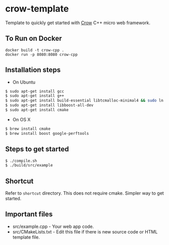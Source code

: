 # crow-template
Template to quickly get started with [Crow](https://github.com/ipkn/crow) C++ micro web framework.

## To Run on Docker
```
docker build -t crow-cpp .
docker run -p 8080:8080 crow-cpp
```

## Installation steps
* On Ubuntu
```sh
$ sudo apt-get install gcc
$ sudo apt-get install g++
$ sudo apt-get install build-essential libtcmalloc-minimal4 && sudo ln -s /usr/lib/libtcmalloc_minimal.so.4 /usr/lib/libtcmalloc_minimal.so
$ sudo apt-get install libboost-all-dev
$ sudo apt-get install cmake
```
* On OS X
```sh
$ brew install cmake
$ brew install boost google-perftools
```

## Steps to get started
```sh
$ ./compile.sh
$ ./build/src/example
```

## Shortcut
Refer to `shortcut` directory. This does not require cmake. Simpler way to get started.

## Important files
* src/example.cpp - Your web app code.
* src/CMakeLists.txt - Edit this file if there is new source code or HTML template file.
